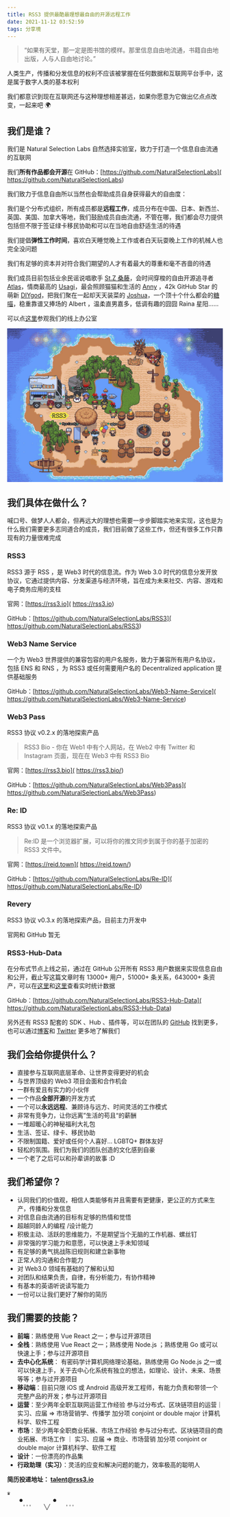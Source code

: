 ```yaml
---
title: RSS3 提供最酷最理想最自由的开源远程工作
date: 2021-11-12 03:52:59
tags: 分享境
---
```

> “如果有天堂，那一定是图书馆的模样。那里信息自由地流通，书籍自由地出版，人与人自由地讨论。”

人类生产，传播和分发信息的权利不应该被掌握在任何数据和互联网平台手中，这是属于数字人类的基本权利

我们都意识到现在互联网还与这种理想相差甚远，如果你愿意为它做出亿点点改变，一起来吧 🌍

## 我们是谁？

我们是 Natural Selection Labs 自然选择实验室，致力于打造一个信息自由流通的互联网

我们**所有作品都会开源**在 GitHub：[https://github.com/NaturalSelectionLabs]( https://github.com/NaturalSelectionLabs)

我们致力于信息自由所以当然也会帮助成员自身获得最大的自由度：

我们是个分布式组织，所有成员都是**远程工作**，成员分布在中国、日本、新西兰、英国、美国、加拿大等地，我们鼓励成员自由流通，不管在哪，我们都会尽力提供包括但不限于签证绿卡移民协助和可以在当地自由舒适生活的待遇

我们提倡**弹性工作时间**，喜欢白天睡觉晚上工作或者白天玩耍晚上工作的机械人也完全没问题

我们有足够的资本并对符合我们期望的人才有着最大的尊重和毫不吝啬的待遇

我们成员目前包括业余民谣说唱歌手 [St.Z 桑藤]( https://music.163.com/#/artist?id=12701196)，会时间穿梭的自由开源追寻者 [Atlas]( https://atlasoin.xyz)，情商最高的  [Usagi]( https://tuzi.moe)，最会照顾猫猫和生活的 [Anny]( http://zui-c.com) ，42k GitHub Star 的萌新 [DIYgod]( https://github.com/DIYgod)，把我们聚在一起却天天装菜的 [Joshua]( https://joshua.rss3.bio/)，一个顶十个什么都会的[糖喵]( https://candinya.com)，稳重靠谱又捧场的 Albert ，温柔直男嘉多，低调有趣的囧囧 Raina 星阳......

可以点[这里]( https://gather.town/invite?token=qK0VM80sY7Aj0-hbBUCLaRt7qg6m55W2)参观我们的线上办公室

![](/images/job.png)

<!--more-->

## 我们具体在做什么？

喊口号、做梦人人都会，但再远大的理想也需要一步步脚踏实地来实现，这也是为什么我们需要更多志同道合的成员，我们目前做了这些工作，但还有很多工作只靠现有的力量很难完成

### RSS3

RSS3 源于 RSS ，是 Web3 时代的信息流。作为 Web 3.0 时代的信息分发开放协议，它通过提供内容、分发渠道与经济环境，旨在成为未来社交、内容、游戏和电子商务应用的支柱

官网：[https://rss3.io]( https://rss3.io)

GitHub：[https://github.com/NaturalSelectionLabs/RSS3]( https://github.com/NaturalSelectionLabs/RSS3)

### Web3 Name Service

一个为 Web3 世界提供的兼容包容的用户名服务，致力于兼容所有用户名协议，包括 ENS 和 RNS ，为 RSS3 或任何需要用户名的 Decentralized application 提供基础服务

GitHub：[https://github.com/NaturalSelectionLabs/Web3-Name-Service]( https://github.com/NaturalSelectionLabs/Web3-Name-Service)

### Web3 Pass

RSS3 协议 v0.2.x 的落地探索产品

> RSS3 Bio - 你在 Web1 中有个人网站，在 Web2 中有 Twitter 和 Instagram 页面，现在在 Web3 中有 RSS3 Bio

官网：[https://rss3.bio]( https://rss3.bio/)

GitHub：[https://github.com/NaturalSelectionLabs/Web3Pass]( https://github.com/NaturalSelectionLabs/Web3Pass)

### Re: ID

RSS3 协议 v0.1.x 的落地探索产品

> Re:ID 是一个浏览器扩展，可以将你的推文同步到属于你的基于加密的 RSS3 文件中。

官网：[https://reid.town]( https://reid.town/)

GitHub：[https://github.com/NaturalSelectionLabs/Re-ID]( https://github.com/NaturalSelectionLabs/Re-ID)

### Revery

RSS3 协议 v0.3.x 的落地探索产品，目前主力开发中

官网和 GitHub 暂无

### RSS3-Hub-Data

在分布式节点上线之前，通过在 GitHub 公开所有 RSS3 用户数据来实现信息自由和公开，截止写这篇文章时有 13000+ 用户，51000+ 条关系，643000+ 条资产，可以在[这里]( https://dashboard.rss3.dev/)和[这里]( https://github.com/NaturalSelectionLabs/RSS3-Hub-Data/blob/main/statistics/overall.json)查看实时统计数据

GitHub：[https://github.com/NaturalSelectionLabs/RSS3-Hub-Data]( https://github.com/NaturalSelectionLabs/RSS3-Hub-Data)

另外还有 RSS3 配套的 SDK 、Hub 、插件等，可以在团队的 [GitHub]( https://github.com/NaturalSelectionLabs/RSS3) 找到更多，也可以通过[博客]( https://www.notion.so/fcbc0cea4cc4487c88f1872066254bf3)和 [Twitter]( https://twitter.com/rss3_) 更多地了解我们

## 我们会给你提供什么？

- 直接参与互联网底层革命、让世界变得更好的机会
- 与世界顶级的 Web3 项目会面和合作机会
- 一群有爱且有实力的小伙伴
- 一个作品**全部开源**的开发方式
- 一个可以**永远远程**、兼顾诗与远方、时间灵活的工作模式
- 非常有竞争力，让你远离”生活的苟且“的薪酬
- 一堆超暖心的神秘福利大礼包
- 生活、签证、绿卡、移民协助
- 不限制国籍、爱好或任何个人喜好... LGBTQ+ 群体友好
- 轻松的氛围。我们为我们的团队创造的文化感到自豪
- 一个老了之后可以和孙辈讲的故事 :D

## 我们希望你？

- 认同我们的价值观，相信人类能够有并且需要有更健康，更公正的方式来生产，传播和分发信息
- 对信息自由流通的目标有足够的热情和觉悟
- 超越同龄人的编程 /设计能力
- 积极主动、活跃的思维能力，不是期望当个无脑的工作机器、螺丝钉
- 非常强的学习能力和意愿，可以快速上手未知领域
- 有足够的勇气挑战陈旧规则和建立新事物
- 正常人的沟通和合作能力
- 对 Web3.0 领域有基础的了解和认知
- 对团队和结果负责，自律，有分析能力，有协作精神
- 有基本的英语听说读写能力
- 一份可以让我们更好了解你的简历

## 我们需要的技能？

- **前端**：熟练使用 Vue React 之一；参与过开源项目
- **全栈**：熟练使用 Vue React 之一；熟练使用 Node.js ；熟练使用 Go 或可以快速上手；参与过开源项目
- **去中心化系统**： 有密码学计算机网络理论基础，熟练使用 Go Node.js 之一或可以快速上手，关于去中心化系统有独立的想法，如理论、设计、未来、场景等等；参与过开源项目
- **移动端**：目前只限 iOS 或 Android 高级开发工程师，有能力负责和带领一个完整产品的开发；参与过开源项目
- **运营**：至少两年全职互联网运营工作经验 参与过分布式、区块链项目的运营｜实习、应届 ⇒  市场营销学、传播学  加分项 conjoint or double major 计算机科学、软件工程
- **市场**：至少两年全职商业拓展、市场工作经验 参与过分布式、区块链项目的商业拓展、市场工作 ｜ 实习、应届 ⇒ 商业、市场营销  加分项 conjoint or double major 计算机科学、软件工程
- **设计**：一份漂亮的作品集
- **行政助理（实习）**：灵活的应变和解决问题的能力，效率极高的聪明人

**简历投递地址： talent@rss3.io** 
 
```
♛
    ●          ●
     '''    ╲╱     '''
```